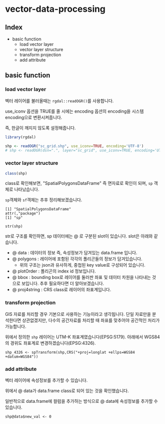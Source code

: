 
# vector-data-processing

## Index
- basic function
    - load vector layer
    - vector layer structure
    - transform projection
    - add attribute

## basic function

### load vector layer

벡터 레이어를 불러올때는 `rgdal::readOGR()`를 사용합니다.

use_iconv 옵션을 TRUE를 줄 시에는 encoding 옵션의 encoding을 시스템 encoding으로 변환시켜줍니다. 

즉, 한글이 깨지지 않도록 설정해줍니다.

```R
library(rgdal)

shp <- readOGR("sc_grid.shp", use_iconv=TRUE, encoding='UTF-8')
# shp <- readOGR(dsn=".", layer="sc_grid", use_iconv=TRUE, encoding='UTF-8')>
```

### vector layer structure
```R
class(shp)
```
class로 확인해보면, "SpatialPolygonsDataFrame" 즉 면자료로 확인이 되며, `sp` 객체로 나타났습니다.

`sp`객체와 `sf`객체는 추후 정리해보겠습니다.

```SHELL
[1] "SpatialPolygonsDataFrame"
attr(,"package")
[1] "sp"
```

```
str(shp)
```
str로 구조를 확인하면, sp 데이터에는 @ 로 구분된 slot이 있습니다. slot은 아래와 같습니다.
 - @ data : 데이터의 정보 즉, 속성정보가 담겨있는 data.frame 입니다.
 - @ polygons : 레이어에 포함된 각각의 폴리곤들의 정보가 담겨있습니다.
    - 위의 구조는 json과 유사하게, 중첩된 key value로 구성되어 있습니다.
 - @ plotOrder : 폴리곤의 index id 정보입니다.
 - @ bbox : bounding box로 레이어를 둘러싼 좌표 및 데이터 차원을 나타내는 것으로 보입니다. 추후 필요하다면 더 알아보겠습니다.
 - @ proj4string : CRS class로 레이어의 좌표계입니다.


### transform projection

GIS 자료를 처리할 경우 기본으로 사용하는 기능이라고 생각됩니다. 단일 자료만을 분석한다면 상관없겠지만, 다수의 공간자료를 처리할 때 좌표를 맞추어야 공간적인 처리가 가능합니다.

위에서 정의한 `shp` 레이어는 UTM-K 좌표계였습니다(EPSG:5179).
아래에서 WGS84의 경위도 좌표계로 변경하겠습니다(EPSG:4326).
```
shp_4326 <- spTransform(shp,CRS("+proj=longlat +ellps=WGS84 +datum=WGS84"))
```

### add attribute

벡터 레이어에 속성정보를 추가할 수 있습니다. 

위에서 @ data가 data.frame class로 되어 있는 것을 확인했습니다.

일반적으로 data.frame에 컬럼을 추가하는 방식으로 @ data에 속성정보를 추가할 수 있습니다.

```
shp@data$new_val <- 0
```
